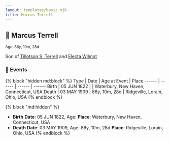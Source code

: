 ```yaml
---
layout: templates/basic.njk
title: Marcus Terrell
---
```

## 🔵 Marcus Terrell
<small>Age: 86y, 10m, 28d</small>

Son of [Tillotson S. Terrell](/people/2/25548435) and [Electa Wilmot](/people/7/77370498)

### 📆 Events

{% block "hidden md:block" %}
Type | Date | Age at Event | Place
------ | ------ | ------ | ------
Birth | 05 JUN 1822 |  | Waterbury, New Haven, Connecticut, USA
Death | 03 MAY 1909 | 86y, 10m, 28d | Ridgeville, Lorain, Ohio, USA
{% endblock %}

{% block "md:hidden" %}
- **Birth**
**Date**: 05 JUN 1822, Age:
**Place**: Waterbury, New Haven, Connecticut, USA
- **Death**
**Date**: 03 MAY 1909, Age: 86y, 10m, 28d
**Place**: Ridgeville, Lorain, Ohio, USA
{% endblock %}
